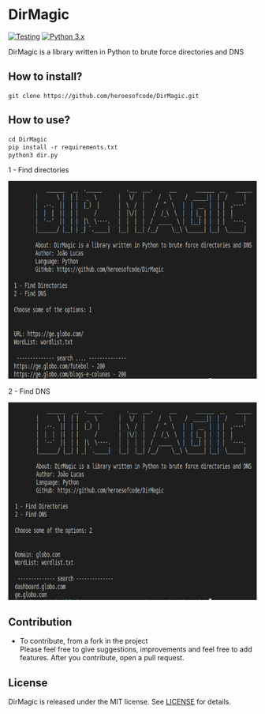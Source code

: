 # DirMagic

[![Testing](https://github.com/heroesofcode/DirMagic/actions/workflows/Testing.yml/badge.svg)](https://github.com/heroesofcode/DirMagic/actions/workflows/Testing.yml)
[![Python 3.x](https://img.shields.io/badge/python-3.x-yellow.svg)](https://www.python.org/)

DirMagic is a library written in Python to brute force directories and DNS

## How to install?
```
git clone https://github.com/heroesofcode/DirMagic.git
```

## How to use?

```
cd DirMagic
pip install -r requirements.txt
python3 dir.py
```

1 - Find directories

<img src="https://github.com/heroesofcode/DirMagic/blob/master/assets/dir.png" width="700px" height="400px">

2 - Find DNS

<img src="https://github.com/heroesofcode/DirMagic/blob/master/assets/dns.png" width="700px" height="400px">

## Contribution

* To contribute, from a fork in the project <br>
Please feel free to give suggestions, improvements and feel free to add features. After you contribute, open a pull request.

## License
DirMagic is released under the MIT license. See [LICENSE](https://github.com/heroesofcode/DirMagic/blob/master/LICENSE) for details.
